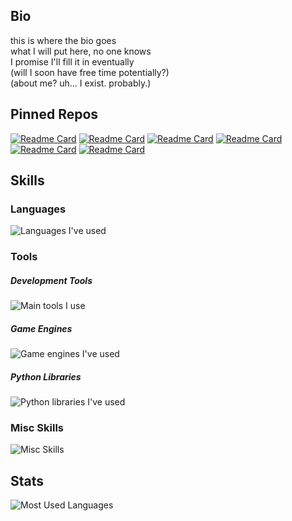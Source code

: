 ## Bio
this is where the bio goes  
what I will put here, no one knows  
I promise I'll fill it in eventually  
(will I soon have free time potentially?)  
(about me? uh... I exist. probably.)  

## Pinned Repos
[![Readme Card](https://github-readme-stats.vercel.app/api/pin/?username=xarical&repo=WoF-RAG-QA-Bot&theme=github_dark&bg_color=00000000)](https://github.com/xarical/WoF-RAG-QA-Bot)
[![Readme Card](https://github-readme-stats.vercel.app/api/pin/?username=xarical&repo=Gemini-Tool-Use&theme=github_dark&bg_color=00000000)](https://github.com/xarical/Gemini-Tool-Use)
[![Readme Card](https://github-readme-stats.vercel.app/api/pin/?username=xarical&repo=Flat-Notifs&theme=github_dark&bg_color=00000000)](https://github.com/xarical/Flat-Notifs)
[![Readme Card](https://github-readme-stats.vercel.app/api/pin/?username=xarical&repo=Journey&theme=github_dark&bg_color=00000000)](https://github.com/xarical/Journey)
[![Readme Card](https://github-readme-stats.vercel.app/api/pin/?username=xarical&repo=The-Facility&theme=github_dark&bg_color=00000000)](https://github.com/xarical/The-Facility)
[![Readme Card](https://github-readme-stats.vercel.app/api/pin/?username=xarical&repo=COGdoc&theme=github_dark&bg_color=00000000)](https://github.com/xarical/COGdoc)

## Skills
### Languages
![Languages I've used](https://go-skill-icons.vercel.app/api/icons?titles=true&i=py,js,java,cs,cpp,html,css&perline=7 "Languages I've used (HTML and CSS are included in the list, sue me)")
### Tools
##### Development Tools
![Main tools I use](https://go-skill-icons.vercel.app/api/icons?titles=true&i=github,googlecolab,huggingface,replit,vercel,vscode&perline=7 "Main tools I use")
##### Game Engines
![Game engines I've used](https://go-skill-icons.vercel.app/api/icons?titles=true&i=gamemakerstudio,unity,unreal&perline=7 "Game engines I've used")
##### Python Libraries
![Python libraries I've used](https://go-skill-icons.vercel.app/api/icons?titles=true&i=discord,fastapi,flask,gradio,groq,gemini,chatgpt,huggingface,langchain,sqlite,selenium,tensorflow,unstructured&perline=7 "Python libraries I've used")
### Misc Skills
![Misc Skills](https://go-skill-icons.vercel.app/api/icons?titles=true&i=bash,blender,canva,docker,git,githubactions,md,nginx,regex&perline=7 "Miscellaneous other things I'm familiar with")

## Stats
![Most Used Languages](https://github-readme-stats.vercel.app/api/top-langs/?username=xarical&layout=compact&size_weight=0.5&count_weight=0.5&theme=github_dark&bg_color=00000000)
